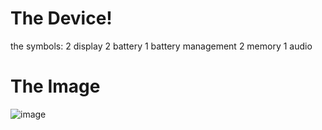 # The Device!
 
 
 the symbols: 2 display 2 battery 1 battery management 2 memory 1 audio
 
 
 
 
 # The Image
 ![image](https://user-images.githubusercontent.com/92324146/168168972-b624c64b-de71-4b10-bf29-4226623464b5.png)

